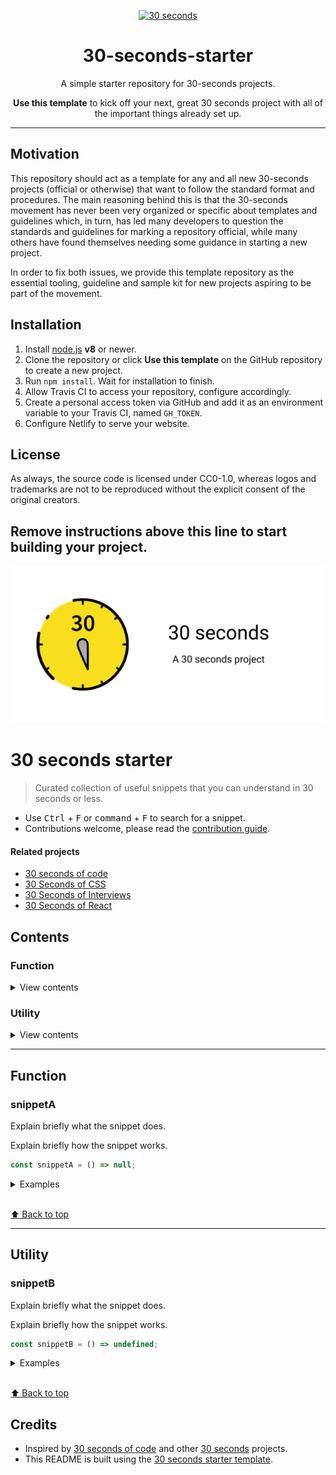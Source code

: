 <p align="center">
  <a href="https://github.com/30-seconds">
    <img alt="30 seconds" src="https://avatars3.githubusercontent.com/u/43479428?s=200&v=4" width="60" />
  </a>
</p>
<h1 align="center">
  30-seconds-starter
</h1>

<p align="center">
A simple starter repository for 30-seconds projects. 
</p>
<p align="center">
<strong>Use this template</strong> to kick off your next, great 30 seconds project with all of the important things already set up.
</p>

----

## Motivation

This repository should act as a template for any and all new 30-seconds projects (official or otherwise) that want to follow the standard format and procedures. The main reasoning behind this is that the 30-seconds movement has never been very organized or specific about templates and guidelines which, in turn, has led many developers to question the standards and guidelines for marking a repository official, while many others have found themselves needing some guidance in starting a new project.

In order to fix both issues, we provide this template repository as the essential tooling, guideline and sample kit for new projects aspiring to be part of the movement.

## Installation

1. Install [node.js](https://nodejs.org/en/) **v8** or newer.
2. Clone the repository or click **Use this template** on the GitHub repository to create a new project.
3. Run `npm install`. Wait for installation to finish.
4. Allow Travis CI to access your repository, configure accordingly.
5. Create a personal access token via GitHub and add it as an environment variable to your Travis CI, named `GH_TOKEN`.
6. Configure Netlify to serve your website.

## License

As always, the source code is licensed under CC0-1.0, whereas logos and trademarks are not to be reproduced without the explicit consent of the original creators.

Remove instructions above this line to start building your project.
----

![Logo](/assets/logo.png)

# 30 seconds starter

> Curated collection of useful snippets that you can understand in 30 seconds or less.

* Use <kbd>Ctrl</kbd> + <kbd>F</kbd> or <kbd>command</kbd> + <kbd>F</kbd> to search for a snippet.
* Contributions welcome, please read the [contribution guide](CONTRIBUTING.md).

#### Related projects

* [30 seconds of code](https://30secondsofcode.org/)
* [30 Seconds of CSS](https://30-seconds.github.io/30-seconds-of-css/)
* [30 Seconds of Interviews](https://30secondsofinterviews.org/)
* [30 Seconds of React](https://github.com/30-seconds/30-seconds-of-react)

## Contents
###  Function

<details>
<summary>View contents</summary>

* [`snippetA`](#snippeta)

</details>

###  Utility

<details>
<summary>View contents</summary>

* [`snippetB`](#snippetb)

</details>


---

##  Function


### snippetA

Explain briefly what the snippet does.

Explain briefly how the snippet works.

```js
const snippetA = () => null;
```

<details>
<summary>Examples</summary>

```js
undefined
```
</details>

<br>[⬆ Back to top](#contents)

---

##  Utility


### snippetB

Explain briefly what the snippet does.

Explain briefly how the snippet works.

```js
const snippetB = () => undefined;
```

<details>
<summary>Examples</summary>

```js
undefined
```
</details>

<br>[⬆ Back to top](#contents)

## Credits

* Inspired by [30 seconds of code](https://github.com/30-seconds/30-seconds-of-code) and other [30 seconds](https://github.com/30-seconds) projects.
* This README is built using the [30 seconds starter template](https://github.com/30-seconds/30-seconds-starter).

